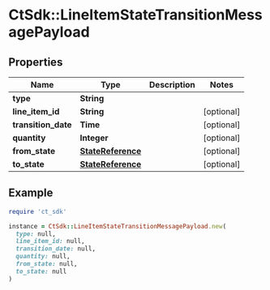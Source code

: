# CtSdk::LineItemStateTransitionMessagePayload

## Properties

| Name | Type | Description | Notes |
| ---- | ---- | ----------- | ----- |
| **type** | **String** |  |  |
| **line_item_id** | **String** |  | [optional] |
| **transition_date** | **Time** |  | [optional] |
| **quantity** | **Integer** |  | [optional] |
| **from_state** | [**StateReference**](StateReference.md) |  | [optional] |
| **to_state** | [**StateReference**](StateReference.md) |  | [optional] |

## Example

```ruby
require 'ct_sdk'

instance = CtSdk::LineItemStateTransitionMessagePayload.new(
  type: null,
  line_item_id: null,
  transition_date: null,
  quantity: null,
  from_state: null,
  to_state: null
)
```

